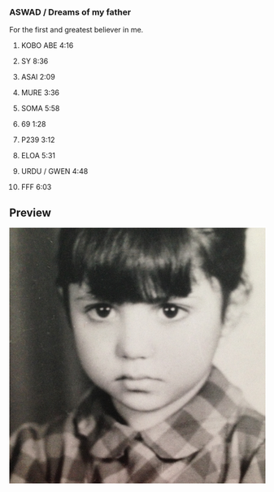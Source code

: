 ### ASWAD / Dreams of my father

For the first and greatest believer in me.

1. KOBO ABE 4:16

2. SY 8:36

3. ASAI 2:09

4. MURE 3:36

5. SOMA 5:58

6. 69 1:28

7. P239 3:12

8. ELOA 5:31

9. URDU / GWEN 4:48

10. FFF 6:03


## Preview

![](https://raw.githubusercontent.com/SYNHMN/ASWAD/main/preview/Preview-1.png)

